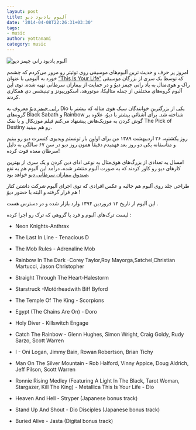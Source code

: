 ```yaml
---
layout: post
title: آلبوم یادبود دیو
date: '2014-04-08T22:26:31+03:30'
tags:
- music
author: yottanami
category: music
---
```


![آلبوم یادبود رانی جیمز دیو](https://upload.wikimedia.org/wikipedia/en/thumb/0/0f/Ronnie_James_Dio_-_This_Is_Your_Life_gatefold.jpg/700px-Ronnie_James_Dio_-_This_Is_Your_Life_gatefold.jpg)

امروز پر حرف و حدیث ترین آلبوم‌های موسیقی روی توئیتر رو مرور می‌کردم که چشمم خورد به آلبومی با عنوان  [“This Is Your Life”](http://en.wikipedia.org/wiki/Ronnie_James_Dio_This_Is_Your_Life) که توسط یک سری از بزرگان موسیقی راک و هوی‌متال به یاد رانی جیمز دیوُ و در حمایت از بیماران سرطانی تهیه شده.
توی این آلبوم گروه‌های مختلفی از جمله متالیکا، موتورهد، اسکورپیونز و تینیشس دی همکاری کردند.

[رانی جیمز دیوُ](http://en.wikipedia.org/wiki/Ronnie_James_Dio) معروف به Dio یکی از بزرگترین خوانندگان سبک هوی متاله که بیشتر با گروه‌های Black Sabath و Rainbow شناخته شد. برای آشنائی بیشتر با دیوُ، علاوه بر گوش کردن به موزیک‌هاش پیشنهاد می‌کنم  فیلم موزیکال و با نمک  The Pick of Destiny رو هم ببینید.

روز یکشنبه، ۲۶ اردیبهشت ۱۳۸۹ من برای اولین بار تونستم ویدیوی کنسرت دیو رو ببنیم و متأسفانه یکی دو روز بعد فهمیدم دقیقاً همون روز دیو در سن ۶۷ سالگی به دلیل سرطان معده فوت کرده!

امسال یه تعدادی از بزرگ‌های هوی‌متال به نوعی ادای دین کردن و یک سری از بهترین کارهای دیو رو کاور کردند که به صورت آلبوم منتشر شده، در‌آمد این آلبوم هم به نفع [صندوق بیماران سرطانی دیو](http://diocancerfund.org/) خواهد بود.


طراحی جلد روی آلبوم هم جالبه و عکس افرادی که توی اجرای آلبوم شرکت داشتن کنار هم قرار گرفته و البته با حضور دیوُ !


این آلبوم از تاریخ ۱۲ فروردین ۱۳۹۴ وارد بازار شده و در دسترس هست .


لیست ترک‌های آلبوم و فرد یا گروهی که ترک رو اجرا کرده :






* Neon Knights-Anthrax

* The Last In Line - Tenacious D

* The Mob Rules - Adrenaline Mob

* Rainbow In The Dark -Corey Taylor,Roy Mayorga,Satchel,Christian Martucci, Jason Christopher

* Straight Through The Heart-Halestorm

* Starstruck -Motörheadwith Biff Byford

* The Temple Of The King - Scorpions

* Egypt (The Chains Are On) - Doro

* Holy Diver - Killswitch Engage

* Catch The Rainbow - Glenn Hughes, Simon Wright, Craig Goldy, Rudy Sarzo, Scott Warren

* I - Oni Logan, Jimmy Bain, Rowan Robertson, Brian Tichy

* Man On The Silver Mountain - Rob Halford, Vinny Appice, Doug Aldrich, Jeff Pilson, Scott Warren

* Ronnie Rising Medley (Featuring A Light In The Black, Tarot Woman, Stargazer, Kill The King) - Metallica
This Is Your Life - Dio

* Heaven And Hell - Stryper (Japanese bonus track)

* Stand Up And Shout - Dio Disciples (Japanese bonus track)

* Buried Alive - Jasta (Digital bonus track)
